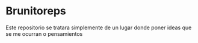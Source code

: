 # Brunitoreps
Este repositorio se tratara simplemente de un lugar donde poner ideas que se me ocurran o pensamientos
